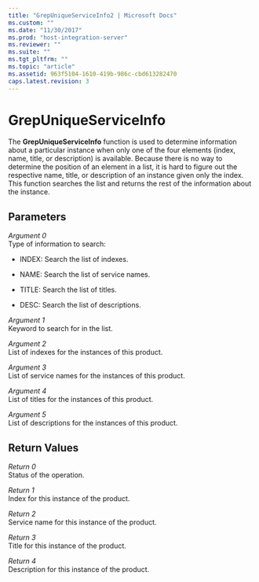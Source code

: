 ```yaml
---
title: "GrepUniqueServiceInfo2 | Microsoft Docs"
ms.custom: ""
ms.date: "11/30/2017"
ms.prod: "host-integration-server"
ms.reviewer: ""
ms.suite: ""
ms.tgt_pltfrm: ""
ms.topic: "article"
ms.assetid: 963f5104-1610-419b-986c-cbd613282470
caps.latest.revision: 3
---
```

# GrepUniqueServiceInfo
The **GrepUniqueServiceInfo** function is used to determine information about a particular instance when only one of the four elements (index, name, title, or description) is available. Because there is no way to determine the position of an element in a list, it is hard to figure out the respective name, title, or description of an instance given only the index. This function searches the list and returns the rest of the information about the instance.  
  
## Parameters  
 *Argument 0*  
 Type of information to search:  
  
-   INDEX: Search the list of indexes.  
  
-   NAME: Search the list of service names.  
  
-   TITLE: Search the list of titles.  
  
-   DESC: Search the list of descriptions.  
  
 *Argument 1*  
 Keyword to search for in the list.  
  
 *Argument 2*  
 List of indexes for the instances of this product.  
  
 *Argument 3*  
 List of service names for the instances of this product.  
  
 *Argument 4*  
 List of titles for the instances of this product.  
  
 *Argument 5*  
 List of descriptions for the instances of this product.  
  
## Return Values  
 *Return 0*  
 Status of the operation.  
  
 *Return 1*  
 Index for this instance of the product.  
  
 *Return 2*  
 Service name for this instance of the product.  
  
 *Return 3*  
 Title for this instance of the product.  
  
 *Return 4*  
 Description for this instance of the product.